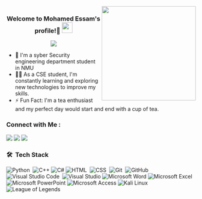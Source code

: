 
<img width="250" align="right" src="https://c.tenor.com/_DOBjnGspYAAAAAM/code-coding.gif">

<h3 align="center">
  Welcome to Mohamed Essam's profile!👋
  <img src="https://media.giphy.com/media/hvRJCLFzcasrR4ia7z/giphy.gif" width="28">
</h3>

<!-- Typing SVG by DenverCoder1 - https://github.com/DenverCoder1/readme-typing-svg -->
<p align="center">
  <a href="https://github.com/DenverCoder1/readme-typing-svg"><img src="https://readme-typing-svg.herokuapp.com/?lines=Cyber%20Security%20Engineer;Always%20learning%20new%20things&font=Fira%20Code&center=true&width=440&height=45&color=f75c7e&vCenter=true&size=22"></a>
</p> 

- 🏢 I'm a syber Security engineering department student in NMU
- 👨‍💻 As a CSE student, I'm constantly learning and exploring new technologies to improve my skills.
- ⚡ Fun Fact: I'm a tea enthusiast and my perfect day would start and end with a cup of tea.

### Connect with Me :

<a href="https://linkedin.com/in/mohamed-essam-0a2884248" target="_blank"><img src="https://img.shields.io/badge/-MOhamed%20Essam-0077B5?style=for-the-badge&logo=Linkedin&logoColor=white"/></a>
<a href="https://t.me/M07amedEssam" target="_blank"><img src="https://img.shields.io/badge/-MOhamed%20Essam-0077B5?style=for-the-badge&logo=Telegram&logoColor=white"/></a>
<a href="[[https://www.facebook.com/YourFacebookUsername](https://www.facebook.com/profile.php?id=100017481542274&mibextid=ZbWKwL)](https://www.facebook.com/profile.php?id=100017481542274&mibextid=ZbWKwL)" target="_blank"><img src="https://img.shields.io/badge/-MOhamed%20Essam-0077B5?style=for-the-badge&logo=facebook&logoColor=white"/>
</a>

### 🛠 &nbsp;Tech Stack
![Python](https://img.shields.io/badge/-Python%20-05122A?style=flat&logo=python)&nbsp;
![C++](https://img.shields.io/badge/-C++%20-05122A?style=flat&logo=c%2B%2B)
![C#](https://img.shields.io/badge/-C%23%20-05122A?style=flat&logo=c-sharp)
![HTML](https://img.shields.io/badge/-HTML-05122A?style=flat&logo=HTML5)&nbsp;
![CSS](https://img.shields.io/badge/-CSS-05122A?style=flat&logo=CSS3&logoColor=1572B6)&nbsp;
![Git](https://img.shields.io/badge/-Git-05122A?style=flat&logo=git)&nbsp;
![GitHub](https://img.shields.io/badge/-GitHub-05122A?style=flat&logo=github)&nbsp;
![Visual Studio Code](https://img.shields.io/badge/-Visual%20Studio%20Code-05122A?style=flat&logo=visual-studio-code&logoColor=007ACC)&nbsp;
![Visual Studio](https://img.shields.io/badge/-Visual%20Studio-05122A?style=flat&logo=visual-studio&logoColor=5C2D91)
![Microsoft Word](https://img.shields.io/badge/-Microsoft%20Word%20-05122A?style=flat&logo=microsoft-word)
![Microsoft Excel](https://img.shields.io/badge/-Microsoft%20Excel%20-05122A?style=flat&logo=microsoft-excel)
![Microsoft PowerPoint](https://img.shields.io/badge/-Microsoft%20PowerPoint%20-05122A?style=flat&logo=microsoft-powerpoint)
![Microsoft Access](https://img.shields.io/badge/-Microsoft%20Access%20-05122A?style=flat&logo=microsoft-access)
![Kali Linux](https://img.shields.io/badge/-Kali%20Linux%20-05122A?style=flat&logo=kali-linux)
![League of Legends](https://img.shields.io/badge/-League%20of%20Legends-05122A?style=flat&logo=league-of-legends&logoColor=FFA500)
